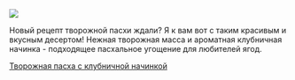 <!--2025-03-26 20:46:12-->
<div class="yb">
  <div class="rss finecooking"><a href="https://finecooking.ru/recipe/tvorozhnaya-pasha-s-klubnichnoy-nachinkoy"><img src="https://finecooking.ru/images/recipe/tvorozhnaya-pasha-s-klubnichnoy-nachinkoy/photo/960w.jpg"></a><p>Новый рецепт творожной пасхи ждали? Я к вам вот с таким красивым и вкусным десертом! Нежная творожная масса и ароматная клубничная начинка - подходящее пасхальное угощение для любителей ягод.</p>
 <p class="titl"><a href="https://finecooking.ru/recipe/tvorozhnaya-pasha-s-klubnichnoy-nachinkoy">Творожная пасха с клубничной начинкой</a></p></div>
</div>
